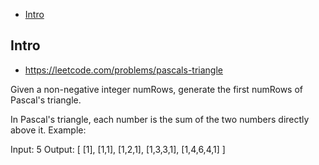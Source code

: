 - [Intro](#intro)

## Intro

- https://leetcode.com/problems/pascals-triangle

Given a non-negative integer numRows, generate the first numRows of Pascal's triangle.

In Pascal's triangle, each number is the sum of the two numbers directly above it.
Example:

Input: 5
Output:
[
     [1],
    [1,1],
   [1,2,1],
  [1,3,3,1],
 [1,4,6,4,1]
]

